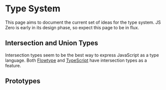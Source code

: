 # Type System

This page aims to document the current set of ideas for the type system. JS Zero is early in its design phase, so expect this page to be in flux.

## Intersection and Union Types

Intersection types seem to be the best way to express JavaScript as a type language. Both [Flowtype](http://flowtype.org/) and [TypeScript](http://www.typescriptlang.org/) have intersection types as a feature.

## Prototypes
